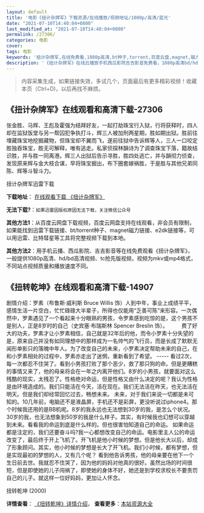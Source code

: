 ```yaml
---
layout: default
title: '电影《扭计杂牌军》下载资源/在线播放/视频地址/1080p/高清/蓝光'
date: "2021-07-10T14:40:04+0800"
last_modified_at: "2021-07-10T14:40:04+0800"
permalink: /27306/
categories: 电影
cover:
tags: 电影
keywords: '扭计杂牌军,在线免费看,1080p高清,bt种子,torrent,百度云盘,magnet,磁力链,迅雷下载资源'
description: '《扭计杂牌军》在线云播放手机西瓜影院吉吉影音免费看，1080p高清bd/hd未删减完整版和tc抢先枪版，mkv/mp4格式，附带bt/torrent种子、magnet/磁力链、百度云盘、网盘资源迅雷下载链接'
---
```


>内容采集生成，如果链接失效，多试几个，页面最后有更多精彩视频！收藏本页（Ctrl+D)，以后再找不麻烦。


## 《扭计杂牌军》在线观看和高清下载-27306

张金胜、马辉、王彪及霍强为结拜好友，一起打劫珠宝行入狱，行将获释时，四人却在监狱饭堂与另一帮囚犯争执打斗，辉三人被加刑两星期，胜如期出狱。胜前往埋藏珠宝地挖掘藏物，但珠宝却不翼而飞，遂前往狱中告诉辉等人，三人一口咬定胜独吞珠宝，胜无可解释，唯有逃走。私家侦探林韻诗为了调查珠宝下落，籍故结识胜，并与胜一同离港。辉三人出狱后告示寻胜，胜四处逃亡，并与韻彻力侦查，发现原来辉与金大枝合谋，早将珠宝掘出，布下圈套嫁祸胜，于是胜与其他兄弟同陈、辉等斗智斗力。


扭计杂牌军迅雷下载

**下载地址**： [在线观看下载 《扭计杂牌军》](https://www.993dy.com//vod-detail-id-21063.html) 


**无法下载?**：`如果迅雷因版权原因无法下载，关注微信公众号 `

**其他方法1**：从百度云网盘下载视频，百度云网盘支持在线观看，非会员有限制，如果能找到迅雷下载链接、bt/torrent种子、magnet磁力链接、e2dk链接等，可以用迅雷、比特彗星等工具将完整视频下载到本地。

**其他方法2**：用手机云播、西瓜影院、吉吉影音等在线免费观看《扭计杂牌军》，一般提供1080p高清、hd/bd高清视频、tc抢先版视频，视频为mkv或mp4格式，不同站点视频质量和播放速度不同。


## 《扭转乾坤》在线观看和高清下载-14907

剧情介绍：罗素（布鲁斯·威利斯 Bruce Willis 饰）人到中年，事业上成绩平平，感情生活一片空白，忙忙碌碌大半辈子，所得也仅能用“乏善可陈”来形容。一次偶然中，罗素遇见了一个看起来十分眼熟的男孩，令罗素感到吃惊的是，这个男孩不是别人，正是8岁时的自己（史宾塞·布瑞斯林 Spencer Breslin 饰）。  　　费了好大的功夫，罗素才让小罗素相信，自己就是32年后的他，而令小罗素十分失望的是，原来自己并没有如同理想中的那样成为一名帅气的飞行员，而是长成了默默无闻形单影只的落魄中年人。为了改变自己的未来，小罗素决定帮助未来的自己，在和小罗素相处的过程中，罗素亦走出了迷惘，重新看到了希望。 ----- 看过2次，每一次都忍不住哭了。看到小男孩打败了那个恶少，救了那只狗的命。但是更糟糕的事情又来了，他的母亲将会在一年之内离开他们。8岁的小男孩，就要面对这么残酷的现实，太残忍了。性格绝对命运，但是性格又由什么决定的呢？我认为性格是由环境造成的。我们只能活在今天，活在现在。我们无法活在昨天，也无法活在明天。但是我们却经常回忆过去，畅想未来。 未来，对于我们来说一切都是未可知的。10几年前，电脑还不是液晶屏，手机还不是彩屏，更没听说过iphone4。那个时候我还用的是BB机呢。8岁的我永远也无法想到30岁的我，是怎么个状况。30岁的我，也无法想象到50岁的我是什么样子。其实，有时候我也幻想可以穿越到未来。看看我的命运到底是什么样的。但也很害怕知道自己的命运。 如果命运都是注定的，我们还要奋斗吗?我一心都想改变自己的命运。电影里主人公的命运改变了，最后终于开上飞机了。开飞机是他小时候的梦想。但是他长大以后，却成了形象顾问。其实，他小时候的梦想是长大了开飞机。我们小时候，都有梦想，但是实现最初的梦想的人，又有几个呢？ 看到他告诉男孩，他的母亲要在他下一个生日前去世。我就忍不住哭了，因为他的妈妈对他真的很好。虽然出场的时间很短，但是即使她的儿子闯祸了，即使她的身体不好，她还是到学校求校长不要责罚自己的儿子。就这样一位好妈妈，更加让人怀念。


扭转乾坤 (2000)

**详情查看**： [《扭转乾坤》详情介绍](/movie/14907/)， **查看更多**：[本站资源大全](/movie/t/all/)

